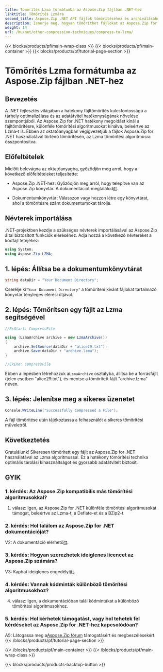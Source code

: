 ```yaml
---
title: Tömörítés Lzma formátumba az Aspose.Zip fájlban .NET-hez
linktitle: Tömörítés Lzmára
second_title: Aspose.Zip .NET API fájlok tömörítéséhez és archiválásához
description: Ismerje meg, hogyan tömöríthet fájlokat az Aspose.Zip for .NET használatával, a hatékony Lzma algoritmussal. Könnyedén optimalizálja a tárolást és növelje az adatátvitel hatékonyságát.
weight: 14
url: /hu/net/other-compression-techniques/compress-to-lzma/
---
```


{{< blocks/products/pf/main-wrap-class >}}
{{< blocks/products/pf/main-container >}}
{{< blocks/products/pf/tutorial-page-section >}}

# Tömörítés Lzma formátumba az Aspose.Zip fájlban .NET-hez

## Bevezetés

A .NET fejlesztés világában a hatékony fájltömörítés kulcsfontosságú a tárhely optimalizálása és az adatátvitel hatékonyságának növelése szempontjából. Az Aspose.Zip for .NET hatékony megoldást kínál a fájltömörítésre, különféle tömörítési algoritmusokat kínálva, beleértve az Lzma-t is. Ebben az oktatóanyagban végigvezetjük a fájlok Aspose.Zip for .NET használatával történő tömörítésén, az Lzma tömörítési algoritmusra összpontosítva.

## Előfeltételek

Mielőtt belevágna az oktatóanyagba, győződjön meg arról, hogy a következő előfeltételeket teljesítette:

-  Aspose.Zip .NET-hez: Győződjön meg arról, hogy telepítve van az Aspose.Zip könyvtár. A dokumentációt megtalálod[itt](https://reference.aspose.com/zip/net/).

- Dokumentumkönyvtár: Válasszon vagy hozzon létre egy könyvtárat, ahol a tömörítésre szánt dokumentumokat tárolja.

## Névterek importálása

.NET-projektben kezdje a szükséges névterek importálásával az Aspose.Zip által biztosított funkciók eléréséhez. Adja hozzá a következő névtereket a kódfájl tetejéhez:

```csharp
using System;
using Aspose.Zip.LZMA;
```

## 1. lépés: Állítsa be a dokumentumkönyvtárat

```csharp
string dataDir = "Your Document Directory";
```

 Cserélje ki`"Your Document Directory"` a tömöríteni kívánt fájlokat tartalmazó könyvtár tényleges elérési útjával.

## 2. lépés: Tömörítsen egy fájlt az Lzma segítségével

```csharp
//ExStart: CompressFile

using (LzmaArchive archive = new LzmaArchive())
{
    archive.SetSource(dataDir + "alice29.txt");
    archive.Save(dataDir + "archive.lzma");
}

//ExEnd: CompressFile
```

 Ebben a lépésben létrehozzuk a`LzmaArchive` osztályba, állítsa be a forrásfájlt (jelen esetben "alice29.txt"), és mentse a tömörített fájlt "archive.lzma" néven.

## 3. lépés: Jelenítse meg a sikeres üzenetet

```csharp
Console.WriteLine("Successfully Compressed a File");
```

A fájl tömörítése után tájékoztassa a felhasználót a sikeres tömörítési műveletről.

## Következtetés

Gratulálunk! Sikeresen tömörített egy fájlt az Aspose.Zip for .NET használatával az Lzma algoritmussal. Ez a hatékony tömörítési technika optimális tárolási kihasználtságot és gyorsabb adatátvitelt biztosít.

## GYIK

### 1. kérdés: Az Aspose.Zip kompatibilis más tömörítési algoritmusokkal?

1. válasz: Igen, az Aspose.Zip for .NET különféle tömörítési algoritmusokat támogat, beleértve az Lzma-t, a Deflate-et és a BZip2-t.

### 2. kérdés: Hol találom az Aspose.Zip for .NET dokumentációját?

 V2: A dokumentáció elérhető[itt](https://reference.aspose.com/zip/net/).

### 3. kérdés: Hogyan szerezhetek ideiglenes licencet az Aspose.Zip számára?

 V3: Kaphat ideiglenes engedélyt[itt](https://purchase.aspose.com/temporary-license/).

### 4. kérdés: Vannak kódminták különböző tömörítési algoritmusokhoz?

4. válasz: Igen, a dokumentációban talál kódmintákat a különböző tömörítési algoritmusokhoz.

### 5. kérdés: Hol kérhetek támogatást, vagy hol tehetek fel kérdéseket az Aspose.Zip for .NET-hez kapcsolódóan?

 A5: Látogassa meg a[Aspose.Zip fórum](https://forum.aspose.com/c/zip/37) támogatásért és megbeszélésekért.
{{< /blocks/products/pf/tutorial-page-section >}}

{{< /blocks/products/pf/main-container >}}
{{< /blocks/products/pf/main-wrap-class >}}

{{< blocks/products/products-backtop-button >}}
